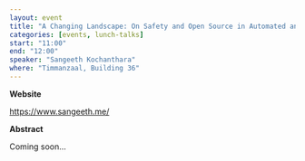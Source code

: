 ```yaml
---
layout: event
title: "A Changing Landscape: On Safety and Open Source in Automated and Connected Driving"
categories: [events, lunch-talks]
start: "11:00"
end: "12:00"
speaker: "Sangeeth Kochanthara"
where: "Timmanzaal, Building 36"
---
```


**Website**

<https://www.sangeeth.me/>

**Abstract**

Coming soon...
